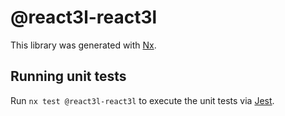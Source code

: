 # @react3l-react3l

This library was generated with [Nx](https://nx.dev).

## Running unit tests

Run `nx test @react3l-react3l` to execute the unit tests via [Jest](https://jestjs.io).
